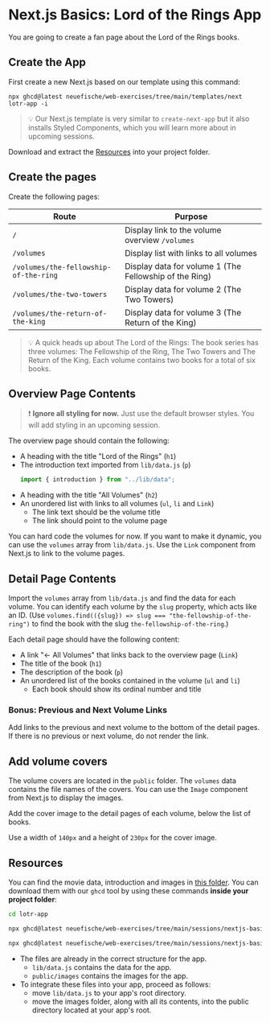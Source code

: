 # Next.js Basics: Lord of the Rings App

You are going to create a fan page about the Lord of the Rings books.

## Create the App

First create a new Next.js based on our template using this command:

```
npx ghcd@latest neuefische/web-exercises/tree/main/templates/next lotr-app -i
```

> 💡 Our Next.js template is very similar to `create-next-app` but it also installs Styled Components, which you will learn more about in upcoming sessions.

Download and extract the [Resources](#resources) into your project folder.

## Create the pages

Create the following pages:

| Route                                 | Purpose                                                |
| ------------------------------------- | ------------------------------------------------------ |
| `/`                                   | Display link to the volume overview `/volumes`         |
| `/volumes`                            | Display list with links to all volumes                 |
| `/volumes/the-fellowship-of-the-ring` | Display data for volume 1 (The Fellowship of the Ring) |
| `/volumes/the-two-towers`             | Display data for volume 2 (The Two Towers)             |
| `/volumes/the-return-of-the-king`     | Display data for volume 3 (The Return of the King)     |

> 💡 A quick heads up about The Lord of the Rings: The book series has three volumes: The Fellowship of the Ring, The Two Towers and The Return of the King. Each volume contains two books for a total of six books.

## Overview Page Contents

> ❗️ **Ignore all styling for now.** Just use the default browser styles. You will add styling in an upcoming session.

The overview page should contain the following:

- A heading with the title "Lord of the Rings" (`h1`)
- The introduction text imported from `lib/data.js` (`p`)
  ```js
  import { introduction } from "../lib/data";
  ```
- A heading with the title "All Volumes" (`h2`)
- An unordered list with links to all volumes (`ul`, `li` and `Link`)
  - The link text should be the volume title
  - The link should point to the volume page

You can hard code the volumes for now. If you want to make it dynamic, you can use the `volumes` array from `lib/data.js`. Use the `Link` component from Next.js to link to the volume pages.

## Detail Page Contents

Import the `volumes` array from `lib/data.js` and find the data for each volume. You can identify each volume by the `slug` property, which acts like an ID. (Use `volumes.find(({slug}) => slug === "the-fellowship-of-the-ring")` to find the book with the slug `the-fellowship-of-the-ring`.)

Each detail page should have the following content:

- A link "← All Volumes" that links back to the overview page (`Link`)
- The title of the book (`h1`)
- The description of the book (`p`)
- An unordered list of the books contained in the volume (`ul` and `li`)
  - Each book should show its ordinal number and title

### Bonus: Previous and Next Volume Links

Add links to the previous and next volume to the bottom of the detail pages. If there is no previous or next volume, do not render the link.

## Add volume covers

The volume covers are located in the `public` folder. The `volumes` data contains the file names of the covers. You can use the `Image` component from Next.js to display the images.

Add the cover image to the detail pages of each volume, below the list of books.

Use a width of `140px` and a height of `230px` for the cover image.

## Resources

You can find the movie data, introduction and images in [this folder](./resources/). You can download them with our `ghcd` tool by using these commands **inside your project folder**:

```bash
cd lotr-app
```

```bash
npx ghcd@latest neuefische/web-exercises/tree/main/sessions/nextjs-basics-and-routing/lotr-app/resources resources
```

```bash
npx ghcd@latest neuefische/web-exercises/tree/main/sessions/nextjs-basics-and-routing/lotr-app/design-resources design-resources
```

- The files are already in the correct structure for the app.
  - `lib/data.js` contains the data for the app.
  - `public/images` contains the images for the app.
- To integrate these files into your app, proceed as follows:
  - move `lib/data.js` to your app's root directory.
  - move the images folder, along with all its contents, into the public directory located at your app's root.
